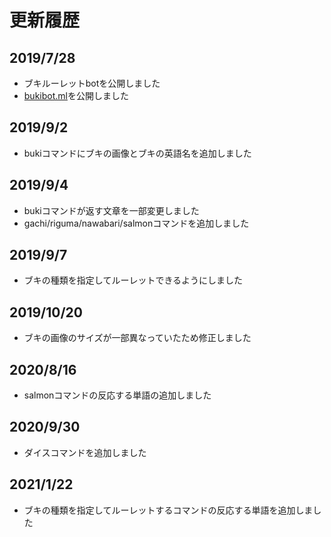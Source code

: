 # 更新履歴

## 2019/7/28
- ブキルーレットbotを公開しました
- [bukibot.ml](https://bukibot.ml)を公開しました

## 2019/9/2
- bukiコマンドにブキの画像とブキの英語名を追加しました

## 2019/9/4
- bukiコマンドが返す文章を一部変更しました
- gachi/riguma/nawabari/salmonコマンドを追加しました

## 2019/9/7
- ブキの種類を指定してルーレットできるようにしました

## 2019/10/20
- ブキの画像のサイズが一部異なっていたため修正しました

## 2020/8/16
- salmonコマンドの反応する単語の追加しました

## 2020/9/30
- ダイスコマンドを追加しました

## 2021/1/22
- ブキの種類を指定してルーレットするコマンドの反応する単語を追加しました
